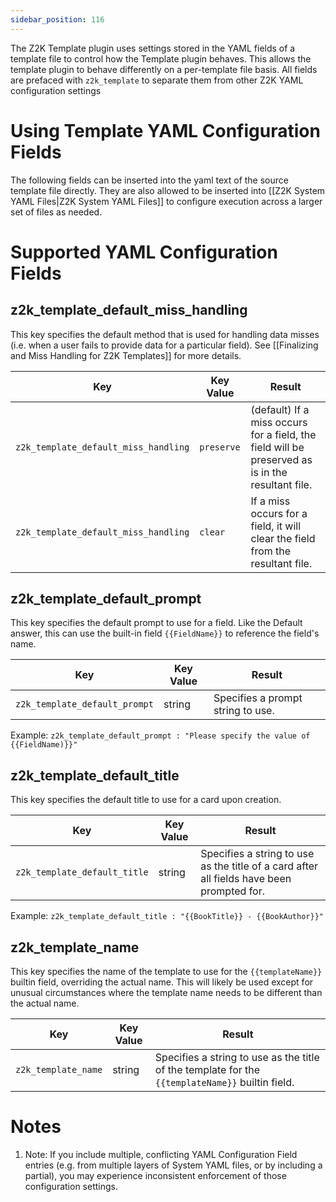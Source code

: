 ```yaml
---
sidebar_position: 116
---
```


The Z2K Template plugin uses settings stored in the YAML fields of a template file to control how the Template plugin behaves. This allows the template plugin to behave differently on a per-template file basis. All fields are prefaced with `z2k_template` to separate them from other Z2K YAML configuration settings

# Using Template YAML Configuration Fields
The following fields can be inserted into the yaml text of the source template file directly. They are also allowed to be inserted into [[Z2K System YAML Files|Z2K System YAML Files]] to configure execution across a larger set of files as needed. 


# Supported YAML Configuration Fields

## z2k_template_default_miss_handling
This key specifies the default method that is used for handling data misses (i.e. when a user fails to provide data for a particular field). See [[Finalizing and Miss Handling for Z2K Templates]] for more details. 

| Key                                  | Key Value  | Result                                                                                           |
| ------------------------------------ | ---------- | ------------------------------------------------------------------------------------------------ |
| `z2k_template_default_miss_handling` | `preserve` | (default) If a miss occurs for a field, the field will be preserved as is in the resultant file. |
| `z2k_template_default_miss_handling` | `clear`    | If a miss occurs for a field, it will clear the field from the resultant file.                   |

## z2k_template_default_prompt
This key specifies the default prompt to use for a field. Like the Default answer, this can use the built-in field `{{FieldName}}` to reference the field's name.

| Key                           | Key Value | Result                            |
| ----------------------------- | --------- | --------------------------------- |
| `z2k_template_default_prompt` | string    | Specifies a prompt string to use. |
Example:
	`z2k_template_default_prompt : "Please specify the value of {{FieldName)}}"`


## z2k_template_default_title
This key specifies the default title to use for a card upon creation. 

| Key                          | Key Value | Result                                                                                    |
| ---------------------------- | --------- | ----------------------------------------------------------------------------------------- |
| `z2k_template_default_title` | string    | Specifies a string to use as the title of a card after all fields have been prompted for. |
Example:
	`z2k_template_default_title : "{{BookTitle}} - {{BookAuthor}}"`
 

## z2k_template_name
This key specifies the name of the template to use for the `{{templateName}}` builtin field, overriding the actual name.  This will likely be used except for unusual circumstances where the template name needs to be different than the actual name.

| Key                 | Key Value | Result                                                                                           |
| ------------------- | --------- | ------------------------------------------------------------------------------------------------ |
| `z2k_template_name` | string    | Specifies a string to use as the title of the template for the `{{templateName}}` builtin field. |

 
# Notes

1. Note: If you include multiple, conflicting YAML Configuration Field entries (e.g. from multiple layers of System YAML files, or by including a partial), you may experience inconsistent enforcement of those configuration settings.
